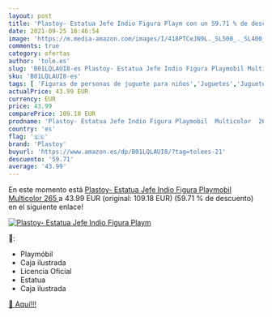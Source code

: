 ```yaml
---
layout: post
title: 'Plastoy- Estatua Jefe Indio Figura Playm con un 59.71 % de descuento'
date: 2021-09-25 16:46:54
image: 'https://m.media-amazon.com/images/I/418PTCeJN9L._SL500_._SL400_.jpg'
comments: true
category: ofertas
author: 'tole.es'
slug: 'B01LQLAUI8-es Plastoy- Estatua Jefe Indio Figura Playmobil Multicolor 265'
sku: 'B01LQLAUI8-es'
tags: [ 'Figuras de personas de juguete para niños','Juguetes','Juguetes y juegos','Muñecos y figuras','plastoy','playmobil', ]
actualPrice: 43.99 EUR
currency: EUR
price: 43.99
comparePrice: 109.18 EUR
prodname: 'Plastoy- Estatua Jefe Indio Figura Playmobil  Multicolor  265 '
country: 'es'
flag: '🇪🇸'
brand: 'Plastoy'
buyurl: 'https://www.amazon.es/dp/B01LQLAUI8/?tag=tolees-21'
descuento: '59.71'
average: '43.99'
---
```


En este momento está [Plastoy- Estatua Jefe Indio Figura Playmobil  Multicolor  265 ](https://www.amazon.es/dp/B01LQLAUI8/?tag=tolees-21) a 43.99 EUR (original: 109.18 EUR) (59.71 %  de descuento) en el siguiente enlace!

[![Plastoy- Estatua Jefe Indio Figura Playm](https://m.media-amazon.com/images/I/418PTCeJN9L._SL500_._SL400_.jpg)](https://www.amazon.es/dp/B01LQLAUI8/?tag=tolees-21)

🔎:

- Playmóbil
- Caja ilustrada
- Licencia Oficial
- Estatua
- Caja ilustrada

[🛒 Aquí!!!](https://www.amazon.es/dp/B01LQLAUI8/?tag=tolees-21)
